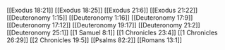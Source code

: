 [[Exodus 18:21]]
[[Exodus 18:25]]
[[Exodus 21:6]]
[[Exodus 21:22]]
[[Deuteronomy 1:15]]
[[Deuteronomy 1:16]]
[[Deuteronomy 17:9]]
[[Deuteronomy 17:12]]
[[Deuteronomy 19:17]]
[[Deuteronomy 21:2]]
[[Deuteronomy 25:1]]
[[1 Samuel 8:1]]
[[1 Chronicles 23:4]]
[[1 Chronicles 26:29]]
[[2 Chronicles 19:5]]
[[Psalms 82:2]]
[[Romans 13:1]]
